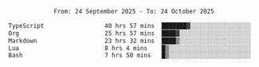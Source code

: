 <div align="center">
<p style="text-align: center;">
<!--START_SECTION:waka-->

```txt
From: 24 September 2025 - To: 24 October 2025

TypeScript                 40 hrs 57 mins  ███████▓░░░░░░░░░░░░░░░░░   30.30 %
Org                        25 hrs 57 mins  ████▓░░░░░░░░░░░░░░░░░░░░   19.20 %
Markdown                   23 hrs 32 mins  ████▒░░░░░░░░░░░░░░░░░░░░   17.42 %
Lua                        8 hrs 4 mins    █▒░░░░░░░░░░░░░░░░░░░░░░░   05.97 %
Bash                       7 hrs 50 mins   █▒░░░░░░░░░░░░░░░░░░░░░░░   05.80 %
```

<!--END_SECTION:waka-->
</p>
</div>
